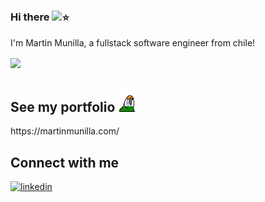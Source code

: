 ### Hi there <img alt="⭐" src="https://raw.githubusercontent.com/blackcater/blackcater/master/images/Hi.gif" align="top" height="18">

I'm Martin Munilla, a fullstack software engineer from chile!

<img align="center" src="https://cheesits456-readme-stats.vercel.app/api/top-langs?username=martinmunillas&layout=compact&hide=vue,scss,css,html&theme=radical" />

<h2>See my portfolio <img src="https://raw.githubusercontent.com/ItsAnunesS/ItsAnunesS/master/src/img/parrots/flags/indiaparrot.gif" width="30" height="40"/></h2>
https://martinmunilla.com/

<h2> Connect with me  </h2>
<a href="https://www.linkedin.com/in/martinmunilla/" target="_blank">
<img src=https://img.shields.io/badge/linkedin-%231E77B5.svg?&style=for-the-badge&logo=linkedin&logoColor=white alt=linkedin style="margin-bottom: 5px;" />
</a>
